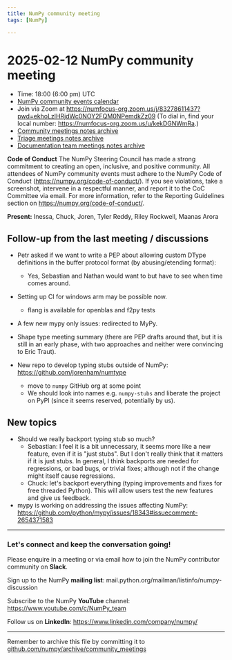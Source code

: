 ```yaml
---
title: NumPy community meeting
tags: [NumPy]

---
```


# 2025-02-12 NumPy community meeting

- Time: 18:00 (6:00 pm) UTC
- [NumPy community events calendar](https://scientific-python.org/calendars/)
- Join via Zoom at https://numfocus-org.zoom.us/j/83278611437?pwd=ekhoLzlHRjdWc0NOY2FQM0NPemdkZz09 (To dial in, find your local number: https://numfocus-org.zoom.us/u/kekDGNWmRa.)
- [Community meetings notes archive](https://github.com/numpy/archive/tree/main/community_meetings)
- [Triage meetings notes archive](https://github.com/numpy/archive/tree/master/triage_meetings)
- [Documentation team meetings notes archive](https://github.com/numpy/archive/tree/main/docs_team_meetings)

**Code of Conduct**
The NumPy Steering Council has made a strong commitment to creating an open, inclusive, and positive community. 
All attendees of NumPy community events must adhere to the NumPy Code of Conduct (https://numpy.org/code-of-conduct/). 
If you see violations, take a screenshot, intervene in a respectful manner, and report it to the CoC Committee via email. For more information, refer to the Reporting Guidelines section on https://numpy.org/code-of-conduct/.

**Present:** Inessa, Chuck, Joren, Tyler Reddy, Riley Rockwell, Maanas Arora


## Follow-up from the last meeting / discussions

- Petr asked if we want to write a PEP about allowing custom DType definitions in the buffer protocol format (by abusing/etending format):
  - Yes, Sebastian and Nathan would want to but have to see when time comes around.

- Setting up CI for windows arm may be possible now.
  - flang is available for openblas and f2py tests

- A few new mypy only issues: redirected to MyPy.

- Shape type meeting summary (there are PEP drafts around that, but it is still in an early phase, with two approaches and neither were convincing to Eric Traut).

- New repo to develop typing stubs outside of NumPy: https://github.com/jorenham/numtype
  - move to `numpy` GitHub org at some point
  - We should look into names e.g. `numpy-stubs` and liberate the project on PyPI (since it seems reserved, potentially by us).


## New topics

- Should we really backport typing stub so much?
  - Sebastian: I feel it is a bit unnecessary, it seems more like a new feature, even if it is "just stubs".  But I don't really think that it matters if it is just stubs. In general, I think backports are needed for regressions, or bad bugs, or trivial fixes; although not if the change might itself cause regressions.
  - Chuck: let's backport everything (typing improvements and fixes for free threaded Python). This will allow users test the new features and give us feedback.
- mypy is working on addressing the issues affecting NumPy: https://github.com/python/mypy/issues/18343#issuecomment-2654371583


---

### Let's connect and keep the conversation going!
Please enquire in a meeting or via email how to join the NumPy contributor community on **Slack**.

Sign up to the NumPy **mailing list**: mail.python.org/mailman/listinfo/numpy-discussion

Subscribe to the NumPy **YouTube** channel: https://www.youtube.com/c/NumPy_team

Follow us on **LinkedIn**: https://www.linkedin.com/company/numpy/

---
Remember to archive this file by committing it to [github.com/numpy/archive/community_meetings](https://github.com/numpy/archive/tree/main/community_meetings)
